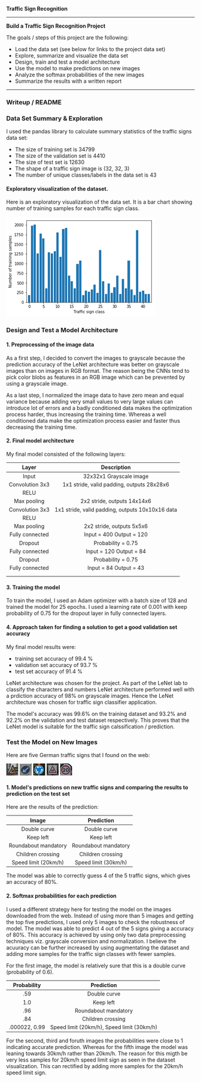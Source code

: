 **Traffic Sign Recognition** 

---

**Build a Traffic Sign Recognition Project**

The goals / steps of this project are the following:
* Load the data set (see below for links to the project data set)
* Explore, summarize and visualize the data set
* Design, train and test a model architecture
* Use the model to make predictions on new images
* Analyze the softmax probabilities of the new images
* Summarize the results with a written report


[//]: # (Image References)

[image1]: ./Exploratory_visualization.png "Dataset Visualization"
[image2]: ./examples/grayscale.jpg "Grayscaling"
[image3]: ./examples/random_noise.jpg "Random Noise"
[image4]: ./test_images/1.jpg "Traffic Sign 1"
[image5]: ./test_images/2.jpg "Traffic Sign 2"
[image6]: ./test_images/3.jpg "Traffic Sign 3"
[image7]: ./test_images/4.jpg "Traffic Sign 4"
[image8]: ./test_images/5.jpg "Traffic Sign 5"

---
### Writeup / README

### Data Set Summary & Exploration

I used the pandas library to calculate summary statistics of the traffic
signs data set:

* The size of training set is 34799
* The size of the validation set is 4410
* The size of test set is 12630
* The shape of a traffic sign image is (32, 32, 3)
* The number of unique classes/labels in the data set is 43

#### Exploratory visualization of the dataset.

Here is an exploratory visualization of the data set. It is a bar chart showing number of training samples for each traffic sign class.

![alt text][image1]

### Design and Test a Model Architecture

#### 1. Preprocessing of the image data

As a first step, I decided to convert the images to grayscale because the prediction accuracy of the LeNet architecture was better on grayscale images than on images in RGB format. The reason being the CNNs tend to pick color blobs as features in an RGB image which can be prevented by using a grayscale image.

As a last step, I normalized the image data to have zero mean and equal variance because adding very small values to very large values can introduce lot of errors and a badly conditioned data makes the optimization process harder, thus increasing the training time. Whereas a well conditioned data make the optimization process easier and faster thus decreasing the training time.


#### 2. Final model architecture

My final model consisted of the following layers:

| Layer         		|     Description	        					| 
|:---------------------:|:---------------------------------------------:| 
| Input         		| 32x32x1 Grayscale image   							| 
| Convolution 3x3     	| 1x1 stride, valid padding, outputs 28x28x6 	|
| RELU					|												|
| Max pooling	      	| 2x2 stride,  outputs 14x14x6				|
| Convolution 3x3	    | 1x1 stride, valid padding, outputs 10x10x16 data |
| RELU					|												|
| Max pooling	      	| 2x2 stride,  outputs 5x5x6				|
| Fully connected		| Input = 400 Output = 120	|
| Dropout		| Probability = 0.75	|
| Fully connected		| Input = 120 Output = 84	|
| Dropout		| Probability = 0.75	|
| Fully connected		| Input = 84 Output = 43	|
|						|												|
|						|												|
 


#### 3. Training the model

To train the model, I used an Adam optimizer with a batch size of 128 and trained the model for 25 epochs. I used a learning rate of 0.001 with keep probability of 0.75 for the dropout layer in fully connected layers.

#### 4. Approach taken for finding a solution to get a good validation set accuracy

My final model results were:
* training set accuracy of 99.4 %
* validation set accuracy of 93.7 % 
* test set accuracy of 91.4 %

LeNet architecture was chosen for the project. As part of the LeNet lab to classify the characters and numbers LeNet architecture performed well with a prdiction accuracy of 98% on grayscale images. Hence the LeNet architecture was chosen for traffic sign classifier application. 

The model's accuracy was 99.6% on the training dataset and 93.2% and 92.2% on the validation and test dataset respectively. This proves that the LeNet model is suitable for the traffic sign calssification / prediction.

### Test the Model on New Images

Here are five German traffic signs that I found on the web:

![alt text][image4] ![alt text][image5] ![alt text][image6] 
![alt text][image7] ![alt text][image8]

#### 1. Model's predictions on new traffic signs and comparing the results to prediction on the test set

Here are the results of the prediction:

| Image			        |     Prediction	        					| 
|:---------------------:|:---------------------------------------------:| 
| Double curve      		| Double curve   									| 
| Keep left     			| Keep left 										|
| Roundabout mandatory					| Roundabout mandatory											|
| Children crossing	      		| Children crossing					 				|
| Speed limit (20km/h)			| Speed limit (30km/h)      							|


The model was able to correctly guess 4 of the 5 traffic signs, which gives an accuracy of 80%.

#### 2. Softmax probabilities for each prediction

I used a different strategy here for testing the model on the images downloaded from the web. Instead of using more than 5 images and getting the top five predictions, I used only 5 images to check the robustness of model. The model was able to predict 4 out of the 5 signs giving a accuracy of 80%. This accuracy is achieved by using only two data preprocessing techniques viz. grayscale conversion and normalization. I believe the acuuracy can be further increased by using augmentating the dataset and adding more samples for the traffic sign classes with fewer samples. 

For the first image, the model is relatively sure that this is a double curve (probability of 0.6).

| Probability         	|     Prediction	        					| 
|:---------------------:|:---------------------------------------------:| 
| .59         			| Double curve   									| 
| 1.0     				| Keep left 										|
| .96					| Roundabout mandatory											|
| .84	      			| Children crossing					 				|
| .000022, 0.99			    | Speed limit (20km/h), Speed limit (30km/h)      							|


For the second, third and foruth images the probabilities were close to 1 indicating accurate prediction. Whereas for the fifth image the model was leaning towards 30km/h rather than 20km/h. The reason for this migth be very less samples for 20km/h speed limit sign as seen in the dataset visualization. This can rectified by adding more samples for the 20km/h speed limit sign.
